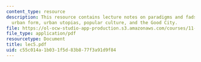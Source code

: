 ```yaml
---
content_type: resource
description: This resource contains lecture notes on paradigms and fads, design and
  urban form, urban utopias, popular culture, and the Good City.
file: https://ol-ocw-studio-app-production.s3.amazonaws.com/courses/11-800-doctoral-research-seminar-knowledge-in-the-public-arena-spring-2007/c55c014a1b031f5d83b877f3a91d9f84_lec5.pdf
file_type: application/pdf
resourcetype: Document
title: lec5.pdf
uid: c55c014a-1b03-1f5d-83b8-77f3a91d9f84
---
```

